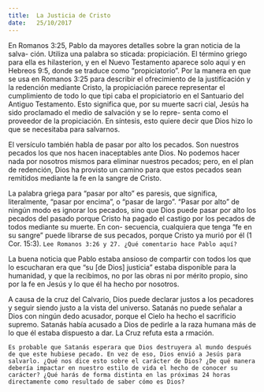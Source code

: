 ```yaml
---
title:  La Justicia de Cristo
date:   25/10/2017
---
```



En Romanos 3:25, Pablo da mayores detalles sobre la gran noticia de la salva- ción. Utiliza una palabra so sticada: propiciación. El término griego para ella es hilasterion, y en el Nuevo Testamento aparece solo aquí y en Hebreos 9:5, donde se traduce como “propiciatorio”. Por la manera en que se usa en Romanos 3:25 para describir el ofrecimiento de la justifícación y la redención mediante Cristo, la propiciación parece representar el cumplimiento de todo lo que tipi caba el propiciatorio en el Santuario del Antiguo Testamento. Esto significa que, por su muerte sacri cial, Jesús ha sido proclamado el medio de salvación y se lo repre- senta como el proveedor de la propiciación. En síntesis, esto quiere decir que Dios hizo lo que se necesitaba para salvarnos.

El versículo también habla de pasar por alto los pecados. Son nuestros pecados los que nos hacen inaceptables ante Dios. No podemos hacer nada por nosotros mismos para eliminar nuestros pecados; pero, en el plan de redención, Dios ha provisto un camino para que estos pecados sean remitidos mediante la fe en la sangre de Cristo.

La palabra griega para “pasar por alto” es paresis, que significa, literalmente, “pasar por encima”, o “pasar de largo”. “Pasar por alto” de ningún modo es ignorar los pecados, sino que Dios puede pasar por alto los pecados del pasado porque Cristo ha pagado el castigo por los pecados de todos mediante su muerte. En con- secuencia, cualquiera que tenga “fe en su sangre” puede librarse de sus pecados, porque Cristo ya murió por él (1 Cor. 15:3).
`Lee Romanos 3:26 y 27. ¿Qué comentario hace Pablo aquí?`

La buena noticia que Pablo estaba ansioso de compartir con todos los que lo escucharan era que “su [de Dios] justicia” estaba disponible para la humanidad, y que la recibimos, no por las obras ni por mérito propio, sino por la fe en Jesús y lo que él ha hecho por nosotros.

A causa de la cruz del Calvario, Dios puede declarar justos a los pecadores y seguir siendo justo a la vista del universo. Satanás no puede señalar a Dios con ningún dedo acusador, porque el Cielo ha hecho el sacrificio supremo. Satanás había acusado a Dios de pedirle a la raza humana más de lo que él estaba dispuesto a dar. La Cruz refuta esta a rmación.

`Es probable que Satanás esperara que Dios destruyera al mundo después de que este hubiese pecado. En vez de eso, Dios envió a Jesús para salvarlo. ¿Qué nos dice esto sobre el carácter de Dios? ¿De qué manera debería impactar en nuestro estilo de vida el hecho de conocer su carácter? ¿Qué harás de forma distinta en las próximas 24 horas directamente como resultado de saber cómo es Dios?`
    